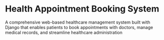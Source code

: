 # Health Appointment Booking System
A comprehensive web-based healthcare management system built with Django that enables patients to book appointments with doctors, manage medical records, and streamline healthcare administration


